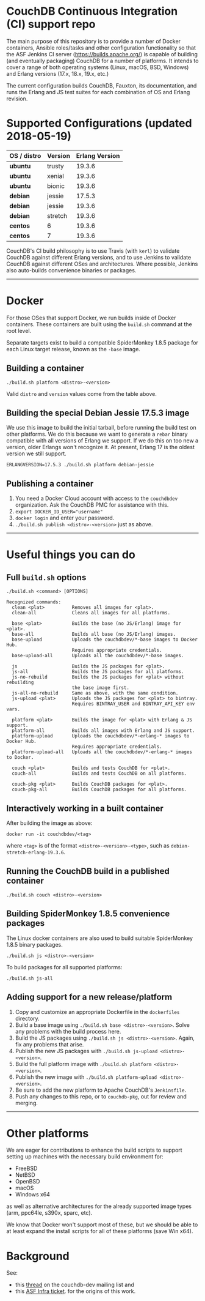 # CouchDB Continuous Integration (CI) support repo

The main purpose of this repository is to provide a number of Docker containers, Ansible roles/tasks and other configuration functionality so that the ASF Jenkins CI server (https://builds.apache.org/) is capable of building (and eventually packaging) CouchDB for a number of platforms. It intends to cover a range of both operating systems (Linux, macOS, BSD, Windows) and Erlang versions (17.x, 18.x, 19.x, etc.)

The current configuration builds CouchDB, Fauxton, its documentation, and runs the Erlang and JS test suites for each combination of OS and Erlang revision.

# Supported Configurations (updated 2018-05-19)

**OS / distro** | **Version** | **Erlang Version**
----------------|-------------|-----------------------
**ubuntu**      | trusty      | 19.3.6
**ubuntu**      | xenial      | 19.3.6
**ubuntu**      | bionic      | 19.3.6
**debian**      | jessie      | 17.5.3
**debian**      | jessie      | 19.3.6
**debian**      | stretch     | 19.3.6
**centos**      | 6           | 19.3.6
**centos**      | 7           | 19.3.6

CouchDB's CI build philosophy is to use Travis (with `kerl`) to validate CouchDB against different Erlang versions, and to use Jenkins to validate CouchDB against different OSes and architectures. Where possible, Jenkins also auto-builds convenience binaries or packages.

---

# Docker

For those OSes that support Docker, we run builds inside of Docker containers. These containers are built using the `build.sh` command at the root level.

Separate targets exist to build a compatible SpiderMonkey 1.8.5 package for each Linux target release, known as the `-base` image.

## Building a container

```
./build.sh platform <distro>-<version>
```

Valid `distro` and `version` values come from the table above.

## Building the special Debian Jessie 17.5.3 image

We use this image to build the initial tarball, before running the build test on other platforms. We do this because we want to generate a `rebar` binary compatible with all versions of Erlang we support. If we do this on too new a version, older Erlangs won't recognize it. At present, Erlang 17 is the oldest version we still support.

```
ERLANGVERSION=17.5.3 ./build.sh platform debian-jessie
```

## Publishing a container

1.  You need a Docker Cloud account with access to the `couchdbdev` organization. Ask the CouchDB PMC for assistance with this.
2. `export DOCKER_ID_USER="username"`
3. `docker login` and enter your password.
4. `./build.sh publish <distro>-<version>` just as above.

---

# Useful things you can do

## Full `build.sh` options

```
./build.sh <command> [OPTIONS]

Recognized commands:
  clean <plat>          Removes all images for <plat>.
  clean-all             Cleans all images for all platforms.

  base <plat>           Builds the base (no JS/Erlang) image for <plat>.
  base-all              Builds all base (no JS/Erlang) images.
  base-upload           Uploads the couchdbdev/*-base images to Docker Hub.
                        Requires appropriate credentials.
  base-upload-all       Uploads all the couchdbdev/*-base images.

  js                    Builds the JS packages for <plat>.
  js-all                Builds the JS packages for all platforms.
  js-no-rebuild         Builds the JS packages for <plat> without rebuilding
                        the base image first.
  js-all-no-rebuild     Same as above, with the same condition.
  js-upload <plat>      Uploads the JS packages for <plat> to bintray.
                        Requires BINTRAY_USER and BINTRAY_API_KEY env vars.

  platform <plat>       Builds the image for <plat> with Erlang & JS support.
  platform-all          Builds all images with Erlang and JS support.
  platform-upload       Uploads the couchdbdev/*-erlang-* images to Docker Hub.
                        Requires appropriate credentials.
  platform-upload-all   Uploads all the couchdbdev/*-erlang-* images to Docker.

  couch <plat>          Builds and tests CouchDB for <plat>.
  couch-all             Builds and tests CouchDB on all platforms.

  couch-pkg <plat>      Builds CouchDB packages for <plat>.
  couch-pkg-all         Builds CouchDB packages for all platforms.
```

## Interactively working in a built container

After building the image as above:

```
docker run -it couchdbdev/<tag>
```

where `<tag>` is of the format `<distro>-<version>-<type>`, such as `debian-stretch-erlang-19.3.6`.

## Running the CouchDB build in a published container

```
./build.sh couch <distro>-<version>
```

## Building SpiderMonkey 1.8.5 convenience packages

The Linux docker containers are also used to build suitable SpiderMonkey 1.8.5 binary packages.

```
./build.sh js <distro>-<version>
```

To build packages for all supported platforms:

```
./build.sh js-all
```

## Adding support for a new release/platform

1. Copy and customize an appropriate Dockerfile in the `dockerfiles` directory.
1. Build a base image using `./build.sh base <distro>-<version>`. Solve any problems with the build process here.
1. Build the JS packages using `./build.sh js <distro>-<version>`. Again, fix any problems that arise.
1. Publish the new JS packages with `./build.sh js-upload <distro>-<version>`.
1. Build the full platform image with `./build.sh platform <distro>-<version>`.
1. Publish the new image with `./build.sh platform-upload <distro>-<version>`.
1. Be sure to add the new platform to Apache CouchDB's `Jenkinsfile`.
1. Push any changes to this repo, or to `couchdb-pkg`, out for review and merging.

---

# Other platforms

We are eager for contributions to enhance the build scripts to support setting up machines with the necessary build environment for:

* FreeBSD
* NetBSD
* OpenBSD
* macOS
* Windows x64

as well as alternative architectures for the already supported image types (arm, ppc64le, s390x, sparc, etc).

We know that Docker won't support most of these, but we should be able to at least expand the install scripts for all of these platforms (save Win x64).

# Background 

See: 
* this [thread](https://www.mail-archive.com/dev%40couchdb.apache.org/msg43591.html) on the couchdb-dev mailing list and
* this [ASF Infra ticket](https://issues.apache.org/jira/browse/INFRA-10126).
for the origins of this work.

